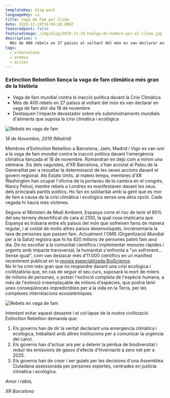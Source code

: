 ```yaml
---
templateKey: blog-post
languageKey: ca
title: Vaga de Fam pel Clima
date: 2019-11-19T16:04:10.000Z
featuredpost: false
featuredimage: /img/blog/2019-11-19-huelga-de-hambre-por-el-clima.jpg
description: >
  Més de 400 rebels en 27 països al voltant del món es van declarar en vaga de fam contra la inacció política davant la crisi climàtica i ecològica e l'impacte devastador sobre els subministraments mundials d'aliments.
tags:
  - xrbarcelona
  - premsa
  - accion
---
```


### Extinction Rebellion llança la vaga de fam climàtica més gran de la història

- Vaga de fam mundial contra la inacció política davant la Crisi Climàtica
- Més de 400 rebels en 27 països al voltant del món es van declarar en vaga de fam ahir dia 18 de novembre
- Destaquen l'impacte devastador sobre els subministraments mundials d'aliments que suposa la crisi climàtica i ecològica

![Rebels en vaga de fam](/img/blog/2019-11-19-huelga-de-hambre-por-el-clima.jpg) 

_18 de Novembre, 2019 (Madrid)_  

Membres d’Extinction Rebellion a Barcelona, Jaén, Madrid i Vigo es van unir a la vaga de fam mundial contra la inacció política davant l'emergència climàtica llançada el 18 de novembre. Romandran en dejú com a mínim una setmana. Sis dels vaguistes, d’XR Barcelona, s'han acostat al Palau de la Generalitat per a ressaltar la determinació de les seves accions davant el govern regional. Als Estats Units, al mateix temps, membres d’XR Washington han ocupat l'oficina de la portaveu de la cambra en el congrés, Nancy Pelosi, mentre rebels a Londres es manifestaven davant les seus dels principals partits polítics. Ho fan en solidaritat amb la gent que es mor de fam a causa de la crisi climàtica i ecològica sense una altra opció. Cada vegada hi haurà més víctimes.

Segons el Ministeri de Medi Ambient, Espanya corre el risc de tenir el 80% del seu terreny desertificat de cara al 2100, la qual cosa implicaria que Espanya es trobaria entre els països del món que sofreixen fams de manera regular, i al costat de molts altres països desenvolupats, incrementaria la taxa de persones que passen fam. Actualment l'OMS (Organització Mundial per a la Salut) registra que hi ha 820 milions de persones patint fam avui dia. De no escoltar a la comunitat científica i implementar mesures ràpides i urgents amb impacte transversal, la humanitat s'enfronta a "un sofriment... Sense igual", com van destacar més d’11.000 científics en un manifest recentment publicat en la [revista especialitzada BioScience](https://academic.oup.com/bioscience/advance-article/doi/10.1093/biosci/biz088/5610806).  
No hi ha crim més gran que no respondre davant una crisi ecològica i civilitzatòria que, en cas de seguir el seu curs, suposarà la mort de milers de milions de persones, o potser l'extinció completa de l'espècie humana, a més de l'extinció irreemplaçable de milions d'espècies, que podria tenir unes conseqüències impredictibles per a la vida en la Terra, per les complexes interrelacions ecosistèmiques.

![Rebels en vaga de fam](/img/blog/2019-11-19-huelga-de-hambre-por-el-clima-2.jpg) 

Intentant evitar aquest desastre i el col·lapse de la nostra civilització Extinction Rebellion demanda que:
1. Els governs han de dir la veritat declarant una emergència climàtica i ecològica, treballant amb altres institucions per a comunicar la urgència del canvi.
2. Els governs han d'actuar ara per a detenir la pèrdua de biodiversitat i reduir les emissions de gasos d'efecte d'hivernacle a zero net per a 2025.
3. Els governs han de crear i ser guiats per les decisions d'una Assemblea Ciutadana assessorada per persones expertes, centrades en justícia climàtica i ecològica.

*Amor i ràbia,* 

*XR Barcelona*

